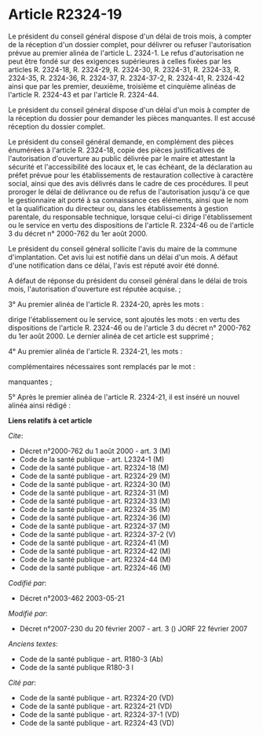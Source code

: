 # Article R2324-19

Le président du conseil général dispose d'un délai de trois mois, à compter de la réception d'un dossier complet, pour
délivrer ou refuser l'autorisation prévue au premier alinéa de l'article L. 2324-1. Le refus d'autorisation ne peut être
fondé sur des exigences supérieures à celles fixées par les articles R. 2324-18, R. 2324-29, R. 2324-30, R. 2324-31, R.
2324-33, R. 2324-35, R. 2324-36, R. 2324-37, R. 2324-37-2, R. 2324-41, R. 2324-42 ainsi que par les premier, deuxième,
troisième et cinquième alinéas de l'article R. 2324-43 et par l'article R. 2324-44.

Le président du conseil général dispose d'un délai d'un mois à compter de la réception du dossier pour demander les pièces
manquantes. Il est accusé réception du dossier complet.

Le président du conseil général demande, en complément des pièces énumérées à l'article R. 2324-18, copie des pièces
justificatives de l'autorisation d'ouverture au public délivrée par le maire et attestant la sécurité et l'accessibilité des
locaux et, le cas échéant, de la déclaration au préfet prévue pour les établissements de restauration collective à caractère
social, ainsi que des avis délivrés dans le cadre de ces procédures. Il peut proroger le délai de délivrance ou de refus de
l'autorisation jusqu'à ce que le gestionnaire ait porté à sa connaissance ces éléments, ainsi que le nom et la qualification
du directeur ou, dans les établissements à gestion parentale, du responsable technique, lorsque celui-ci dirige
l'établissement ou le service en vertu des dispositions de l'article R. 2324-46 ou de l'article 3 du décret n° 2000-762 du
1er août 2000.

Le président du conseil général sollicite l'avis du maire de la commune d'implantation. Cet avis lui est notifié dans un
délai d'un mois. A défaut d'une notification dans ce délai, l'avis est réputé avoir été donné.

A défaut de réponse du président du conseil général dans le délai de trois mois, l'autorisation d'ouverture est réputée
acquise. ;

3° Au premier alinéa de l'article R. 2324-20, après les mots :

dirige l'établissement ou le service, sont ajoutés les mots : en vertu des dispositions de l'article R. 2324-46 ou de
l'article 3 du décret n° 2000-762 du 1er août 2000. Le dernier alinéa de cet article est supprimé ;

4° Au premier alinéa de l'article R. 2324-21, les mots :

complémentaires nécessaires sont remplacés par le mot :

manquantes ;

5° Après le premier alinéa de l'article R. 2324-21, il est inséré un nouvel alinéa ainsi rédigé :

**Liens relatifs à cet article**

_Cite_:

  - Décret n°2000-762 du 1 août 2000 - art. 3 (M)
  - Code de la santé publique - art. L2324-1 (M)
  - Code de la santé publique - art. R2324-18 (M)
  - Code de la santé publique - art. R2324-29 (M)
  - Code de la santé publique - art. R2324-30 (M)
  - Code de la santé publique - art. R2324-31 (M)
  - Code de la santé publique - art. R2324-33 (M)
  - Code de la santé publique - art. R2324-35 (M)
  - Code de la santé publique - art. R2324-36 (M)
  - Code de la santé publique - art. R2324-37 (M)
  - Code de la santé publique - art. R2324-37-2 (V)
  - Code de la santé publique - art. R2324-41 (M)
  - Code de la santé publique - art. R2324-42 (M)
  - Code de la santé publique - art. R2324-44 (M)
  - Code de la santé publique - art. R2324-46 (M)

_Codifié par_:

  - Décret n°2003-462 2003-05-21

_Modifié par_:

  - Décret n°2007-230 du 20 février 2007 - art. 3 () JORF 22 février 2007

_Anciens textes_:

  - Code de la santé publique - art. R180-3 (Ab)
  - Code de la santé publique R180-3 I

_Cité par_:

  - Code de la santé publique - art. R2324-20 (VD)
  - Code de la santé publique - art. R2324-21 (VD)
  - Code de la santé publique - art. R2324-37-1 (VD)
  - Code de la santé publique - art. R2324-43 (VD)
